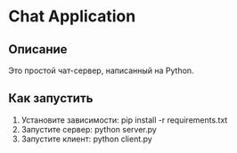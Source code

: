 # Chat Application

## Описание
Это простой чат-сервер, написанный на Python.

## Как запустить
1. Установите зависимости: pip install -r requirements.txt
2. Запустите сервер: python server.py
3. Запустите клиент: python client.py 

